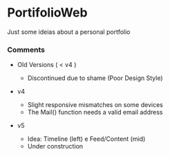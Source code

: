 # PortifolioWeb

Just some ideias about a personal portfolio

### Comments

- Old Versions ( < v4 )
  - Discontinued due to shame (Poor Design Style)

- v4
  - Slight responsive mismatches on some devices
  - The Mail() function needs a valid email address

- v5
  - Idea: Timeline (left) e Feed/Content (mid)
  - Under construction
 
